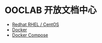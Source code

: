 # OOCLAB 开放文档中心

- [Redhat RHEL / CentOS](./centos)
- [Docker](./docker)
- [Docker Compose](./docker-compose)
